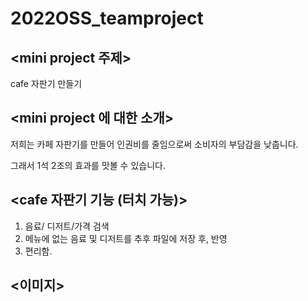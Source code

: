 # 2022OSS_teamproject

## <mini project 주제>
 cafe 자판기 만들기
 
## <mini project 에 대한 소개>
저희는 카페 자판기를 만들어 인권비를 줄임으로써 소비자의 부담감을 낮춥니다.

그래서 1석 2조의 효과를 맛볼 수 있습니다.

## <cafe 자판기 기능 (터치 가능)>
1. 음료/ 디저트/가격 검색
2. 메뉴에 없는 음료 및 디저트를 추후 파일에 저장 후, 반영
3. 편리함.

## <이미지>



